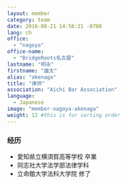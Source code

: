 ```yaml
---
layout: member
category: team
date: 2016-08-21 14:50:21 -0700
lang: ch
office:
  - "nagoya"
office-name:
  - "BridgeRoots名古屋"
lastname: "明永"
firstname: "雄太"
alias: "akenaga"
title: "律师"
association: "Aichi Bar Association"
language:
  - Japanese
image: "member-nagoya-akenaga"
weight: 12 #this is for sorting order
---
```


### 经历
- 愛知県立横須賀高等学校 卒業
- 同志社大学法学部法律学科
- 立命館大学法科大学院 修了
